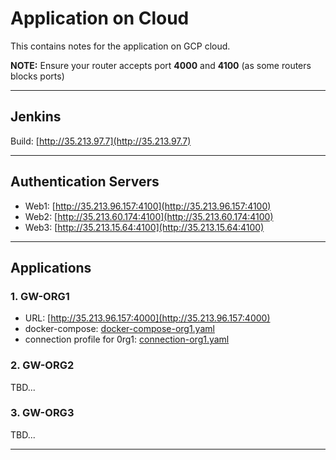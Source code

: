 
# Application on Cloud

This contains notes for the application on GCP cloud.

**NOTE:** Ensure your router accepts port **4000** and **4100** (as some routers blocks ports)
***

## Jenkins

Build: [http://35.213.97.7](http://35.213.97.7)

***

## Authentication Servers

- Web1: [http://35.213.96.157:4100](http://35.213.96.157:4100)
- Web2: [http://35.213.60.174:4100](http://35.213.60.174:4100)
- Web3: [http://35.213.15.64:4100](http://35.213.15.64:4100)

***

## Applications

### 1. GW-ORG1

- URL: [http://35.213.96.157:4000](http://35.213.96.157:4000)
- docker-compose: [docker-compose-org1.yaml](docker-compose-org1.yaml)
- connection profile for 0rg1: [connection-org1.yaml](connection-org1.yaml)

### 2. GW-ORG2

TBD...

### 3. GW-ORG3

TBD...

***